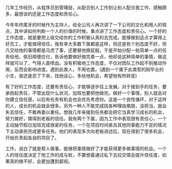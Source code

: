 <!---
markmeta_author: wongoo
markmeta_date: 2013-02-05 15:45:46
excerpt: 谈谈工作态度和责任心
slug: responsibility-and-attibute
markmeta_title: 谈谈工作态度和责任心
wordpress_id: 402
markmeta_categories: Management
markmeta_tags: 工作,Inspiration
-->

几年工作经历，从程序员到管理层，从配合别人工作到让别人配合我工作，感触颇多，最想谈的还是工作态度和责任心。

今年年终尾牙的时候作为主持人，给全公司人再次讲了一下公司的文化和用人的观点，其中讲如何判断一个人的价值的时候，重点讲了工作态度和责任心。一个好的工作态度，就是要把上级交给你的工作积极认真的去完成。能够做到这点才算得上好员工，才能值得信任，我有幸大多数下属都是这样，但还是有个别态度不好，但凡交给他的事情都是马虎了事，还要替他擦屁股。于是开始分配一些简单一点的任务给他，依旧顺便应付，告诉他要做好做完善一点，他却说这种简单的事情，做这样就可以了，气得人直喷血。没有积极地工作态度，不仅对团队工作起不到推动作用，反而会影响进度。遇到此类人，不用也罢。(遇到一个属于此类型的刚毕业的小生，我还是忍了下来，找他谈心，多给他机会，希望他有所转变)

有了好的工作态度，还要有责任心，才能够逐步往上发展。对于接到手的任务，要承担起责任，不管出现什么状况，加班也要把他做完。做好一个事情，别人就会对你建立信任感，以后有任务有机会也会优先考虑你。这是一个良性循环，对于这样的人，成长的机会就会很多。另外一种人不能完成找各种理由推脱，没担当，就会失去信任，不敢再委以重任。想我几年来接到任务都会把它当真学习成长的机会，努力做好，猜得到老板的信任。我有两个下属，因为工作中表现很有责任心，一个主动抽节假日加班完成很紧的任务，一个在项目时间紧且其他同事能力不足的情况下主动承担完成更多任务。他们的表现多次向老板讲述后，现在得到了很多机会，开始负责起各自的项目了。

工作，说白了就是帮人做事，能够把事情做好了才能获得更多做事情的机会。一个人的信任度决定了他工作的成与败，不要想着通过私下去拉交情会提升信任度，如果真的做不好，会更加遭到鄙视。


